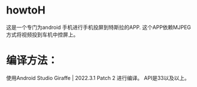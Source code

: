 # howtoH
这是一个专门为android 手机进行手机投屏到特斯拉的APP. 这个APP依赖MJPEG方式将视频投到车机中控屏上。

# 编译方法：

使用Android Studio Giraffe | 2022.3.1 Patch 2 进行编译。
API是33以及以上。

# 



